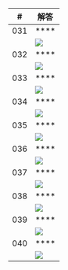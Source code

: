 
|#|解答|
|-|-|
|031|****
||![](../img/q031.jpg)
|032|****
||![](../img/q032.jpg)
|033|****
||![](../img/q033.jpg)
|034|****
||![](../img/q034.jpg)
|035|****
||![](../img/q035.jpg)
|036|****
||![](../img/q036.jpg)
|037|****
||![](../img/q037.jpg)
|038|****
||![](../img/q038.jpg)
|039|****
||![](../img/q039.jpg)
|040|****
||![](../img/q040.jpg)
